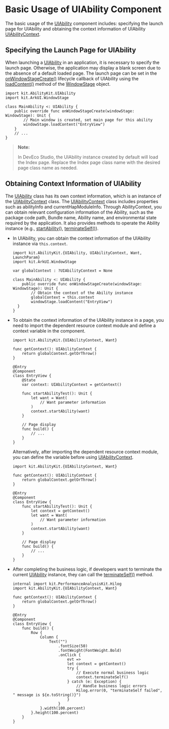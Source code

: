 # Basic Usage of UIAbility Component

The basic usage of the [UIAbility](../../../API_Reference/source_zh_cn/apis/AbilityKit/cj-apis-ability.md#class-uiability) component includes: specifying the launch page for UIAbility and obtaining the context information of UIAbility [UIAbilityContext](../../../API_Reference/source_zh_cn/apis/AbilityKit/cj-apis-ability.md#class-uiabilitycontext).

## Specifying the Launch Page for UIAbility

When launching a [UIAbility](../../../API_Reference/source_zh_cn/apis/AbilityKit/cj-apis-ability.md#class-uiability) in an application, it is necessary to specify the launch page. Otherwise, the application may display a blank screen due to the absence of a default loaded page. The launch page can be set in the [onWindowStageCreate()](../../../API_Reference/source_zh_cn/apis/AbilityKit/cj-apis-ability.md#func-onwindowstagecreatewindowstage) lifecycle callback of UIAbility using the [loadContent()](../../../API_Reference/source_zh_cn/arkui-cj/cj-apis-window.md#class-windowstage) method of the [WindowStage](../../../API_Reference/source_zh_cn/arkui-cj/cj-apis-window.md#class-windowstage) object.

<!-- compile -->

```cangjie
import kit.AbilityKit.UIAbility
import kit.ArkUI.WindowStage

class MainAbility <: UIAbility {
    public override func onWindowStageCreate(windowStage: WindowStage): Unit {
        // Main window is created, set main page for this ability
        windowStage.loadContent("EntryView")
    }
    // ...
}
```

> **Note:**
>
> In DevEco Studio, the UIAbility instance created by default will load the Index page. Replace the Index page class name with the desired page class name as needed.

## Obtaining Context Information of UIAbility

The [UIAbility](../../../API_Reference/source_zh_cn/apis/AbilityKit/cj-apis-ability.md#class-uiability) class has its own context information, which is an instance of the [UIAbilityContext](../../../API_Reference/source_zh_cn/apis/AbilityKit/cj-apis-ability.md#class-uiabilitycontext) class. The [UIAbilityContext](../../../API_Reference/source_zh_cn/apis/AbilityKit/cj-apis-ability.md#class-uiabilitycontext) class includes properties such as abilityInfo and currentHapModuleInfo. Through AbilityContext, you can obtain relevant configuration information of the Ability, such as the package code path, Bundle name, Ability name, and environmental state required by the application. It also provides methods to operate the Ability instance (e.g., [startAbility()](../../../API_Reference/source_zh_cn/apis/AbilityKit/cj-apis-ability.md#func-startabilitywant), [terminateSelf()](../../../API_Reference/source_zh_cn/apis/AbilityKit/cj-apis-ability.md#func-terminateself)).

- In UIAbility, you can obtain the context information of the UIAbility instance via `this.context`.

  <!-- compile -->

  ```cangjie
  import kit.AbilityKit.{UIAbility, UIAbilityContext, Want, LaunchParam}
  import kit.ArkUI.WindowStage

  var globalContext : ?UIAbilityContext = None

  class MainAbility <: UIAbility {
      public override func onWindowStageCreate(windowStage: WindowStage): Unit {
          // Obtain the context of the Ability instance
          globalContext = this.context
          windowStage.loadContent("EntryView")
    }
  }
  ```

- To obtain the context information of the UIAbility instance in a page, you need to import the dependent resource context module and define a context variable in the component.

  <!-- compile -->

  ```cangjie
  import kit.AbilityKit.{UIAbilityContext, Want}

  func getContext(): UIAbilityContext {
      return globalContext.getOrThrow()
  }

  @Entry
  @Component
  class EntryView {
      @State
      var context: UIAbilityContext = getContext()

      func startAbilityTest(): Unit {
          let want = Want(
              // Want parameter information
          )
          context.startAbility(want)
      }

      // Page display
      func build() {
          // ...
      }
  }
  ```

  Alternatively, after importing the dependent resource context module, you can define the variable before using [UIAbilityContext](../../../API_Reference/source_zh_cn/apis/AbilityKit/cj-apis-ability.md#class-uiabilitycontext).
  
  <!-- compile -->

  ```cangjie
  import kit.AbilityKit.{UIAbilityContext, Want}

  func getContext(): UIAbilityContext {
      return globalContext.getOrThrow()
  }

  @Entry
  @Component
  class EntryView {
      func startAbilityTest(): Unit {
          let context = getContext()
          let want = Want(
              // Want parameter information
          )
          context.startAbility(want)
      }

      // Page display
      func build() {
          // ...
      }
  }
  ```

- After completing the business logic, if developers want to terminate the current [UIAbility](../../../API_Reference/source_zh_cn/apis/AbilityKit/cj-apis-ability.md#class-uiability) instance, they can call the [terminateSelf()](../../../API_Reference/source_zh_cn/apis/AbilityKit/cj-apis-ability.md#func-terminateself) method.

  <!-- compile -->

  ```cangjie
  internal import kit.PerformanceAnalysisKit.Hilog
  import kit.AbilityKit.{UIAbilityContext, Want}

  func getContext(): UIAbilityContext {
      return globalContext.getOrThrow()
  }

  @Entry
  @Component
  class EntryView {
      func build() {
          Row {
              Column {
                  Text("")
                      .fontSize(50)
                      .fontWeight(FontWeight.Bold)
                      .onClick {
                          evt =>
                          let context = getContext()
                          try {
                              // Execute normal business logic
                              context.terminateSelf()
                          } catch (e: Exception) {
                              // Handle business logic errors
                              Hilog.error(0, "terminateSelf failed", " message is ${e.toString()}")
                          }
                      }
              }.width(100.percent)
          }.height(100.percent)
      }
  }
  ```